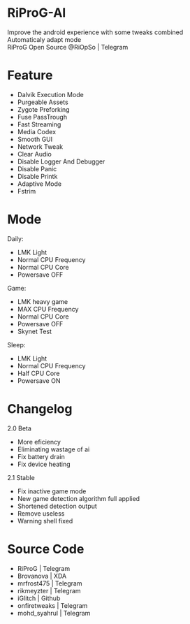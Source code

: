 # RiProG-AI

Improve the android experience with some tweaks combined <br />
Automaticaly adapt  mode <br />
RiProG Open Source @RiOpSo | Telegram  <br />

# Feature
- Dalvik Execution Mode
- Purgeable Assets
- Zygote Preforking
- Fuse PassTrough
- Fast Streaming
- Media Codex
- Smooth GUI
- Network Tweak
- Clear Audio
- Disable Logger And Debugger
- Disable Panic
- Disable Printk
- Adaptive Mode
- Fstrim

# Mode

Daily:
- LMK Light
- Normal CPU Frequency
- Normal CPU Core
- Powersave OFF

Game:
- LMK heavy game
- MAX CPU Frequency
- Normal CPU Core
- Powersave OFF
- Skynet Test

Sleep:
- LMK Light
- Normal CPU Frequency
- Half CPU Core
- Powersave ON

# Changelog

2.0 Beta
- More eficiency
- Eliminating wastage of ai
- Fix battery drain
- Fix device heating

2.1 Stable
- Fix inactive game mode
- New game detection algorithm full applied
- Shortened detection output
- Remove useless
- Warning shell fixed

# Source Code

- RiProG | Telegram
- Brovanova | XDA
- mrfrost475  | Telegram
- rikmeyzter | Telegram
- iGlitch | Github
- onfiretweaks | Telegram
- mohd_syahrul | Telegram